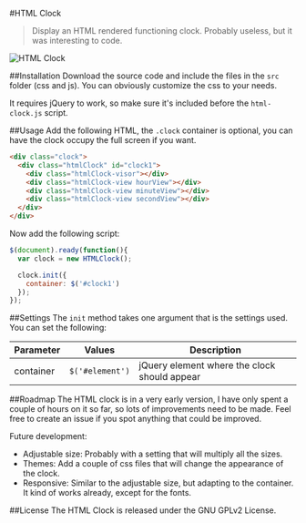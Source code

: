 #HTML Clock

> Display an HTML rendered functioning clock. Probably useless, but it was interesting to code.

![HTML Clock](http://urbanoalvarez.es/HTML-Clock/misc/html-clock.gif)

##Installation
Download the source code and include the files in the `src` folder (css and js). You can obviously customize the css to your needs.

It requires jQuery to work, so make sure it's included before the `html-clock.js` script.

##Usage
Add the following HTML, the `.clock` container is optional, you can have the clock occupy the full screen if you want.

```html
<div class="clock">
  <div class="htmlClock" id="clock1">
    <div class="htmlClock-visor"></div>
    <div class="htmlClock-view hourView"></div>
    <div class="htmlClock-view minuteView"></div>
    <div class="htmlClock-view secondView"></div>
  </div>
</div>
```

Now add the following script:

```javascript
$(document).ready(function(){
  var clock = new HTMLClock();

  clock.init({
    container: $('#clock1')
  });
});
```

##Settings
The `init` method takes one argument that is the settings used. You can set the following:

| Parameter   |      Values      |  Description |
|-------------|------------------|--------------|
| container   | `$('#element')`    | jQuery element where the clock should appear |

##Roadmap
The HTML clock is in a very early version, I have only spent a couple of hours on it so far, so lots of improvements need to be made. Feel free to create an issue if you spot anything that could be improved.

Future development:
* Adjustable size: Probably with a setting that will multiply all the sizes.
* Themes: Add a couple of css files that will change the appearance of the clock.
* Responsive: Similar to the adjustable size, but adapting to the container. It kind of works already, except for the fonts.

##License
The HTML Clock is released under the GNU GPLv2 License.
